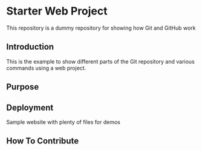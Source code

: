 # Starter Web Project

This repository is a dummy repository for showing how Git and GitHub work 

## Introduction

This is the example to show different parts of the Git repository and various commands using a web project.

## Purpose

## Deployment

Sample website with plenty of files for demos

## How To Contribute
